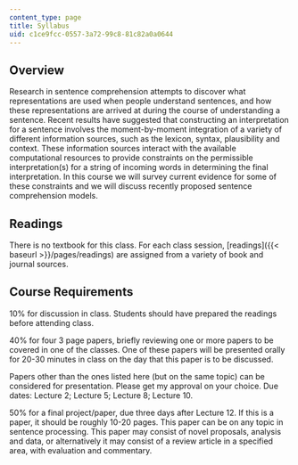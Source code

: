 ```yaml
---
content_type: page
title: Syllabus
uid: c1ce9fcc-0557-3a72-99c8-81c82a0a0644
---
```


Overview
--------

Research in sentence comprehension attempts to discover what representations are used when people understand sentences, and how these representations are arrived at during the course of understanding a sentence. Recent results have suggested that constructing an interpretation for a sentence involves the moment-by-moment integration of a variety of different information sources, such as the lexicon, syntax, plausibility and context. These information sources interact with the available computational resources to provide constraints on the permissible interpretation(s) for a string of incoming words in determining the final interpretation. In this course we will survey current evidence for some of these constraints and we will discuss recently proposed sentence comprehension models.

Readings
--------

There is no textbook for this class. For each class session, [readings]({{< baseurl >}}/pages/readings) are assigned from a variety of book and journal sources.

Course Requirements
-------------------

10% for discussion in class. Students should have prepared the readings before attending class.

40% for four 3 page papers, briefly reviewing one or more papers to be covered in one of the classes. One of these papers will be presented orally for 20-30 minutes in class on the day that this paper is to be discussed.

Papers other than the ones listed here (but on the same topic) can be considered for presentation. Please get my approval on your choice. Due dates: Lecture 2; Lecture 5; Lecture 8; Lecture 10.

50% for a final project/paper, due three days after Lecture 12. If this is a paper, it should be roughly 10-20 pages. This paper can be on any topic in sentence processing. This paper may consist of novel proposals, analysis and data, or alternatively it may consist of a review article in a specified area, with evaluation and commentary.